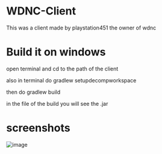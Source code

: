 # WDNC-Client
This was a client made by playstation451 the owner of wdnc

# Build it on windows

open terminal and cd to the path of the client

also in terminal do gradlew setupdecompworkspace

then do gradlew build

in the file of the build you will see the .jar

# screenshots
![image](https://github.com/wdnc-mc-client/WDNC-Client/assets/98996547/c30a5c48-0197-4ecf-8e65-68c7fc9d6649)

